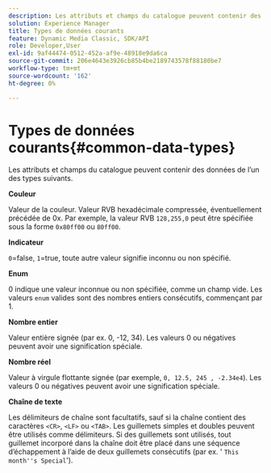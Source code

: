 ```yaml
---
description: Les attributs et champs du catalogue peuvent contenir des données de l’un des types suivants.
solution: Experience Manager
title: Types de données courants
feature: Dynamic Media Classic, SDK/API
role: Developer,User
exl-id: 9af44474-0512-452a-af9e-48918e9da6ca
source-git-commit: 206e4643e3926cb85b4be2189743578f88180be7
workflow-type: tm+mt
source-wordcount: '162'
ht-degree: 0%

---
```


# Types de données courants{#common-data-types}

Les attributs et champs du catalogue peuvent contenir des données de l’un des types suivants.

**Couleur**

Valeur de la couleur. Valeur RVB hexadécimale compressée, éventuellement précédée de 0x. Par exemple, la valeur RVB `128,255,0` peut être spécifiée sous la forme `0x80ff00` ou `80ff00`.

**Indicateur**

`0`=false,  `1`=true, toute autre valeur signifie inconnu ou non spécifié.

**Enum**

0 indique une valeur inconnue ou non spécifiée, comme un champ vide. Les valeurs `enum` valides sont des nombres entiers consécutifs, commençant par 1.

**Nombre entier**

Valeur entière signée (par ex. 0, -12, 34). Les valeurs 0 ou négatives peuvent avoir une signification spéciale.

**Nombre réel**

Valeur à virgule flottante signée (par exemple, `0, 12.5, 245 , -2.34e4`). Les valeurs 0 ou négatives peuvent avoir une signification spéciale.

**Chaîne de texte**

Les délimiteurs de chaîne sont facultatifs, sauf si la chaîne contient des caractères `<CR>`, `<LF>` ou `<TAB>`. Les guillemets simples et doubles peuvent être utilisés comme délimiteurs. Si des guillemets sont utilisés, tout guillemet incorporé dans la chaîne doit être placé dans une séquence d’échappement à l’aide de deux guillemets consécutifs (par ex. &#39; `This month''s Special`&#39;).
